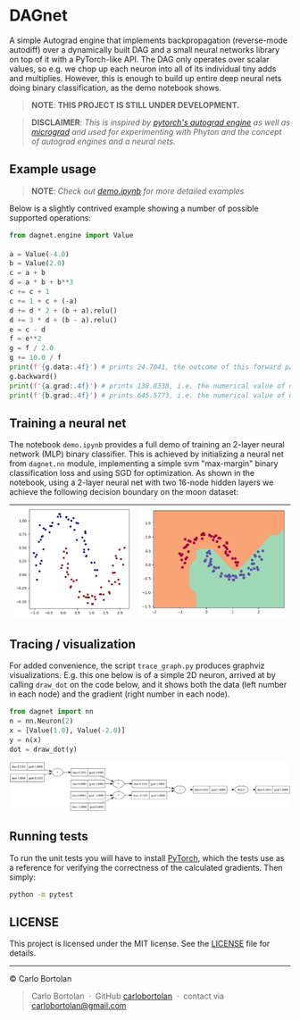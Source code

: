 # DAGnet

A simple Autograd engine that implements backpropagation (reverse-mode autodiff) over a dynamically built DAG and a small neural networks library on top of it with a PyTorch-like API. The DAG only operates over scalar values, so e.g. we chop up each neuron into all of its individual tiny adds and multiplies. However, this is enough to build up entire deep neural nets doing binary classification, as the demo notebook shows.

> __NOTE__: __THIS PROJECT IS STILL UNDER DEVELOPMENT.__

> __DISCLAIMER__: _This is inspired by [pytorch's autograd engine](https://pytorch.org/blog/overview-of-pytorch-autograd-engine) as well as [micrograd](https://github.com/karpathy/micrograd) and used for experimenting with Phyton and the concept of autograd engines and a neural nets._

<!-- ## Installation

```bash
pip install dagnet
```
-->
## Example usage

> __NOTE__: _Check out [demo.ipynb](demo.ipynb) for more detailed examples_

Below is a slightly contrived example showing a number of possible supported operations:

```python
from dagnet.engine import Value

a = Value(-4.0)
b = Value(2.0)
c = a + b
d = a * b + b**3
c += c + 1
c += 1 + c + (-a)
d += d * 2 + (b + a).relu()
d += 3 * d + (b - a).relu()
e = c - d
f = e**2
g = f / 2.0
g += 10.0 / f
print(f'{g.data:.4f}') # prints 24.7041, the outcome of this forward pass
g.backward()
print(f'{a.grad:.4f}') # prints 138.8338, i.e. the numerical value of dg/da
print(f'{b.grad:.4f}') # prints 645.5773, i.e. the numerical value of dg/db
```

## Training a neural net

The notebook `demo.ipynb` provides a full demo of training an 2-layer neural network (MLP) binary classifier. This is achieved by initializing a neural net from `dagnet.nn` module, implementing a simple svm "max-margin" binary classification loss and using SGD for optimization. As shown in the notebook, using a 2-layer neural net with two 16-node hidden layers we achieve the following decision boundary on the moon dataset:

| <a href="demo.ipynb"><img src="moon_in.png" width="400px;" alt=""/> | <a href="demo.ipynb"><img src="moon_mlp.png" width="500px;" alt=""/> |
|---|---|

## Tracing / visualization

For added convenience, the script `trace_graph.py` produces graphviz visualizations. E.g. this one below is of a simple 2D neuron, arrived at by calling `draw_dot` on the code below, and it shows both the data (left number in each node) and the gradient (right number in each node).

```python
from dagnet import nn
n = nn.Neuron(2)
x = [Value(1.0), Value(-2.0)]
y = n(x)
dot = draw_dot(y)
```

![2d neuron](gout.svg)

## Running tests

To run the unit tests you will have to install [PyTorch](https://pytorch.org/), which the tests use as a reference for verifying the correctness of the calculated gradients. Then simply:

```bash
python -m pytest
```

## LICENSE

This project is licensed under the MIT license. See the [LICENSE](LICENSE) file for details.


---


© Carlo Bortolan

> Carlo Bortolan &nbsp;&middot;&nbsp;
> GitHub [carlobortolan](https://github.com/carlobortolan) &nbsp;&middot;&nbsp;
> contact via [carlobortolan@gmail.com](carlobortolan@gmail.com)
